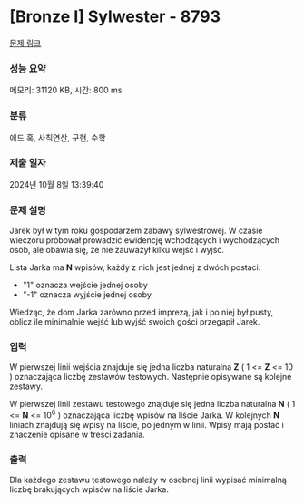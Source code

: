 # [Bronze I] Sylwester - 8793 

[문제 링크](https://www.acmicpc.net/problem/8793) 

### 성능 요약

메모리: 31120 KB, 시간: 800 ms

### 분류

애드 혹, 사칙연산, 구현, 수학

### 제출 일자

2024년 10월 8일 13:39:40

### 문제 설명

<p>Jarek był w tym roku gospodarzem zabawy sylwestrowej. W czasie wieczoru próbował prowadzić ewidencję wchodzących i wychodzących osób, ale obawia się, że nie zauważył kilku wejść i wyjść.</p>

<p>Lista Jarka ma <strong>N</strong> wpisów, każdy z nich jest jednej z dwóch postaci:</p>

<ul>
	<li>"1" oznacza wejście jednej osoby</li>
	<li>"-1" oznacza wyjście jednej osoby</li>
</ul>

<p>Wiedząc, że dom Jarka zarówno przed imprezą, jak i po niej był pusty, oblicz ile minimalnie wejść lub wyjść swoich gości przegapił Jarek.</p>

### 입력 

 <p>W pierwszej linii wejścia znajduje się jedna liczba naturalna <strong>Z</strong> ( 1 <= <strong>Z</strong> <= 10 ) oznaczająca liczbę zestawów testowych. Następnie opisywane są kolejne zestawy.</p>

<p>W pierwszej linii zestawu testowego znajduje się jedna liczba naturalna <strong>N</strong> ( 1 <= <strong>N</strong> <= 10<sup>6</sup> ) oznaczająca liczbę wpisów na liście Jarka. W kolejnych <strong>N</strong> liniach znajdują się wpisy na liście, po jednym w linii. Wpisy mają postać i znaczenie opisane w treści zadania.</p>

### 출력 

 <p>Dla każdego zestawu testowego należy w osobnej linii wypisać minimalną liczbę brakujących wpisów na liście Jarka.</p>


